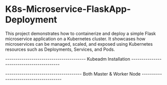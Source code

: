 # K8s-Microservice-FlaskApp-Deployment
This project demonstrates how to containerize and deploy a simple Flask microservice application on a Kubernetes cluster. It showcases how microservices can be managed, scaled, and exposed using Kubernetes resources such as Deployments, Services, and Pods.

---------------------------------------- Kubeadm Installation ------------------------------------------ 

-------------------------------------- Both Master & Worker Node -------------------------------------- 



